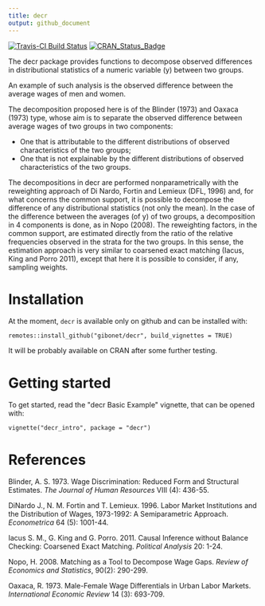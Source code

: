 ```yaml
---
title: decr
output: github_document
---
```




[![Travis-CI Build Status](https://travis-ci.org/gibonet/decr.svg?branch=master)](https://travis-ci.org/gibonet/decr) [![CRAN\_Status\_Badge](http://www.r-pkg.org/badges/version/decr)](http://cran.r-project.org/package=decr)

The decr package provides functions to decompose observed differences in distributional statistics of a numeric variable (y) between two groups.

An example of such analysis is the observed difference between the average wages of men and women.

The decomposition proposed here is of the Blinder (1973) and Oaxaca (1973) type, whose aim is to separate the observed difference between average wages of two groups in two components:

- One that is attributable to the different distributions of observed characteristics of the two groups;
- One that is not explainable by the different distributions of observed characteristics of the two groups.

The decompositions in decr are performed nonparametrically with the reweighting approach of Di Nardo, Fortin and Lemieux (DFL, 1996) and, for what concerns the common support, it is possible to decompose the difference of any distributional statistics (not only the mean). In the case of the difference between the averages (of y) of two groups, a decomposition in 4 components is done, as in Nopo (2008). The reweighting factors, in the common support, are estimated directly from the ratio of the relative frequencies observed in the strata for the two groups. In this sense, the estimation approach is very similar to coarsened exact matching (Iacus, King and Porro 2011), except that here it is possible to consider, if any, sampling weights.


# Installation

At the moment, `decr` is available only on github and can be installed with:

```
remotes::install_github("gibonet/decr", build_vignettes = TRUE)
```

It will be probably available on CRAN after some further testing.


# Getting started



To get started, read the "decr Basic Example" vignette, that can be opened with:

```
vignette("decr_intro", package = "decr")
```



# References

Blinder, A. S. 1973. Wage Discrimination: Reduced Form and Structural Estimates. *The Journal of Human Resources* VIII (4): 436-55.

DiNardo J., N. M. Fortin and T. Lemieux. 1996. Labor Market Institutions and the Distribution of Wages, 1973-1992: A Semiparametric Approach. *Econometrica* 64 (5): 1001-44.

Iacus S. M., G. King and G. Porro. 2011. Causal Inference without Balance Checking: Coarsened Exact Matching. *Political Analysis* 20: 1-24.

Nopo, H. 2008. Matching as a Tool to Decompose Wage Gaps. *Review of Economics and Statistics*, 90(2): 290-299.

Oaxaca, R. 1973. Male-Female Wage Differentials in Urban Labor Markets. *International Economic Review* 14 (3): 693-709.
